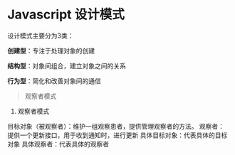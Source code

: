 # Javascript 设计模式

设计模式主要分为3类：

**创建型**：专注于处理对象的创建

> 

**结构型**：对象间组合，建立对象之间的关系

> 

**行为型**：简化和改善对象间的通信

> 观察者模式

1. 观察者模式

目标对象（被观察者）：维护一组观察患者，提供管理观察者的方法。
观察者： 提供一个更新接口，用于收到通知时，进行更新
具体目标对象：代表具体的目标对象
具体观察者：代表具体的观察者


